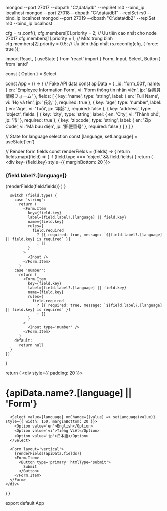 mongod --port 27017 --dbpath "C:\data\db" --replSet rs0 --bind_ip localhost
mongod --port 27018 --dbpath "C:\data\db1" --replSet rs0 --bind_ip localhost
mongod --port 27019 --dbpath "C:\data\db2" --replSet rs0 --bind_ip localhost

cfg = rs.conf();
cfg.members[0].priority = 2;  // Ưu tiên cao nhất cho node 27017
cfg.members[1].priority = 1;  // Mức trung bình
cfg.members[2].priority = 0.5; // Ưu tiên thấp nhất
rs.reconfig(cfg, { force: true });





import React, { useState } from 'react'
import { Form, Input, Select, Button } from 'antd'

const { Option } = Select

const App = () => {
  // Fake API data
  const apiData = {
    _id: 'form_001',
    name: {
      en: 'Employee Information Form',
      vi: 'Form thông tin nhân viên',
      jp: '従業員情報フォーム'
    },
    fields: [
      {
        key: 'name',
        type: 'string',
        label: {
          en: 'Full Name',
          vi: 'Họ và tên',
          jp: '氏名'
        },
        required: true
      },
      {
        key: 'age',
        type: 'number',
        label: {
          en: 'Age',
          vi: 'Tuổi',
          jp: '年齢'
        },
        required: false
      },
      {
        key: 'address',
        type: 'object',
        fields: [
          {
            key: 'city',
            type: 'string',
            label: {
              en: 'City',
              vi: 'Thành phố',
              jp: '市'
            },
            required: true
          },
          {
            key: 'zipcode',
            type: 'string',
            label: {
              en: 'Zip Code',
              vi: 'Mã bưu điện',
              jp: '郵便番号'
            },
            required: false
          }
        ]
      }
    ]
  }

  // State for language selection
  const [language, setLanguage] = useState('en')

  // Render form fields
  const renderFields = (fields) => {
    return fields.map((field) => {
      if (field.type === 'object' && field.fields) {
        return (
          <div key={field.key} style={{ marginBottom: 20 }}>
            <h3>{field.label?.[language]}</h3>
            {renderFields(field.fields)}
          </div>
        )
      }

      switch (field.type) {
        case 'string':
          return (
            <Form.Item
              key={field.key}
              label={field.label?.[language] || field.key}
              name={field.key}
              rules={
                field.required
                  ? [{ required: true, message: `${field.label?.[language] || field.key} is required` }]
                  : []
              }
            >
              <Input />
            </Form.Item>
          )
        case 'number':
          return (
            <Form.Item
              key={field.key}
              label={field.label?.[language] || field.key}
              name={field.key}
              rules={
                field.required
                  ? [{ required: true, message: `${field.label?.[language] || field.key} is required` }]
                  : []
              }
            >
              <Input type='number' />
            </Form.Item>
          )
        default:
          return null
      }
    })
  }

  return (
    <div style={{ padding: 20 }}>
      <h1>{apiData.name?.[language] || 'Form'}</h1>

      <Select value={language} onChange={(value) => setLanguage(value)} style={{ width: 150, marginBottom: 20 }}>
        <Option value='en'>English</Option>
        <Option value='vi'>Tiếng Việt</Option>
        <Option value='jp'>日本語</Option>
      </Select>

      <Form layout='vertical'>
        {renderFields(apiData.fields)}
        <Form.Item>
          <Button type='primary' htmlType='submit'>
            Submit
          </Button>
        </Form.Item>
      </Form>
    </div>
  )
}

export default App
